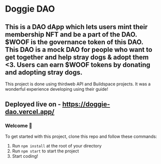 # Doggie DAO
## This is a DAO dApp which lets users mint their membership NFT and be a part of the DAO. $WOOF is the governance token of this DAO. This DAO is a mock DAO for people who want to get together and help stray dogs & adopt them <3. Users can earn $WOOF tokens by donating and adopting stray dogs.

This project is done using thirdweb API and Buildspace projects. 
It was a wonderful experience developing using their guide!
## Deployed live on - https://doggie-dao.vercel.app/
### **Welcome 👋**
To get started with this project, clone this repo and follow these commands:

1. Run `npm install` at the root of your directory
2. Run `npm start` to start the project
3. Start coding!
